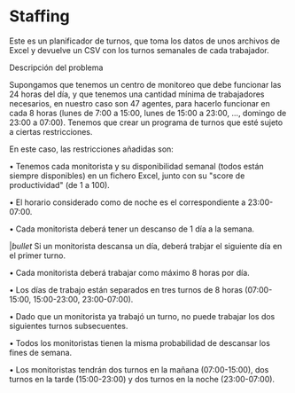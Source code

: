 # Staffing 

Este es un planificador de turnos, que toma los datos de unos archivos de Excel y devuelve un CSV con los turnos semanales de cada trabajador.


Descripción del problema

Supongamos  que tenemos un centro de monitoreo que debe funcionar las 24 horas del día, y que tenemos una cantidad mínima de trabajadores necesarios, en nuestro caso son 47 agentes, para hacerlo funcionar en cada 8 horas (lunes de 7:00 a 15:00, lunes de 15:00 a 23:00, ..., domingo de 23:00 a 07:00). Tenemos que crear un programa de turnos que esté sujeto a ciertas restricciones.

En este caso, las restricciones añadidas son:

$\bullet$ Tenemos cada monitorista y su disponibilidad semanal (todos están siempre disponibles) en un fichero Excel, junto con su "score de productividad" (de 1 a 100).

$\bullet$ El horario considerado como de noche es el correspondiente a 23:00-07:00.

$\bullet$ Cada monitorista deberá tener un descanso de 1 día a la semana.

$|bullet$ Si un monitorista descansa un día, deberá trabjar el siguiente día en el primer turno.

$\bullet$ Cada monitorista deberá trabajar como máximo 8 horas por día.

$\bullet$ Los días de trabajo están separados en tres turnos de 8 horas (07:00-15:00, 15:00-23:00, 23:00-07:00).

$\bullet$ Dado que un monitorista ya trabajó un turno, no puede trabajar los dos siguientes turnos subsecuentes.

$\bullet$ Todos los monitoristas tienen la misma probabilidad de descansar los fines de semana. 

$\bullet$ Los monitoristas tendrán dos turnos en la mañana (07:00-15:00), dos turnos en la tarde (15:00-23:00) y dos turnos en la noche (23:00-07:00).



